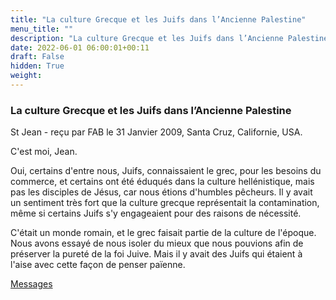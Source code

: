 ```yaml
---
title: "La culture Grecque et les Juifs dans l’Ancienne Palestine"
menu_title: ""
description: "La culture Grecque et les Juifs dans l’Ancienne Palestine"
date: 2022-06-01 06:00:01+00:11
draft: False
hidden: True
weight:
---
```

### La culture Grecque et les Juifs dans l’Ancienne Palestine

St Jean - reçu par FAB le 31 Janvier 2009, Santa Cruz, Californie, USA.

C'est moi, Jean.

Oui, certains d'entre nous, Juifs, connaissaient le grec, pour les besoins du commerce, et certains ont été éduqués dans la culture hellénistique, mais pas les disciples de Jésus, car nous étions d'humbles pêcheurs. Il y avait un sentiment très fort que la culture grecque représentait la contamination, même si certains Juifs s'y engageaient pour des raisons de nécessité.

C'était un monde romain, et le grec faisait partie de la culture de l'époque. Nous avons essayé de nous isoler du mieux que nous pouvions afin de préserver la pureté de la foi Juive. Mais il y avait des Juifs qui étaient à l'aise avec cette façon de penser païenne.

[Messages](/fr-contemporary-messages/fr-contemporary-messages-by-date-order/fr-contemporary-messages-2009)
